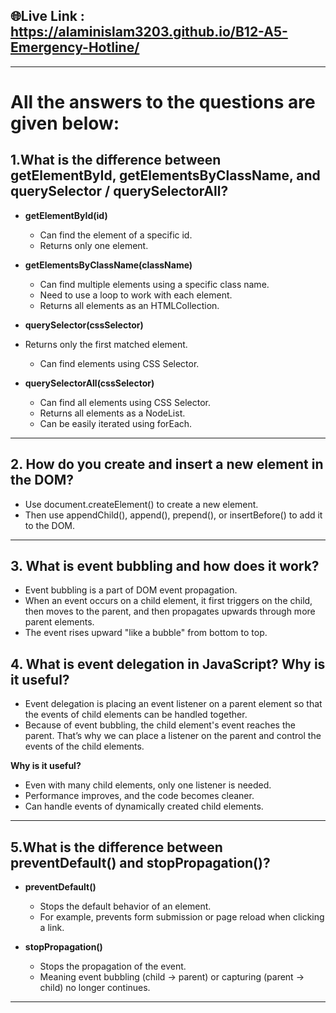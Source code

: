 
## 🌐Live Link : https://alaminislam3203.github.io/B12-A5-Emergency-Hotline/
---


# All the answers to the questions are given below:

## 1.What is the difference between getElementById, getElementsByClassName, and querySelector / querySelectorAll?

- **getElementById(id)**  
  - Can find the element of a specific id. 
  - Returns only one element.

- **getElementsByClassName(className)**  
  - Can find multiple elements using a specific class name.
  - Need to use a loop to work with each element.
  - Returns all elements as an HTMLCollection.

- **querySelector(cssSelector)**  
- Returns only the first matched element.
  - Can find elements using CSS Selector.  
  

- **querySelectorAll(cssSelector)**  
  - Can find all elements using CSS Selector.
  - Returns all elements as a NodeList.
  - Can be easily iterated using forEach.

---

## 2. How do you create and insert a new element in the DOM?

- Use document.createElement() to create a new element.
- Then use appendChild(), append(), prepend(), or insertBefore() to add it to the DOM.  


---

## 3. What is event bubbling and how does it work?

- Event bubbling is a part of DOM event propagation.
- When an event occurs on a child element, it first triggers on the child, then moves to the parent, and then propagates upwards through more parent elements. 
- The event rises upward "like a bubble" from bottom to top. 



## 4. What is event delegation in JavaScript? Why is it useful?

- Event delegation is placing an event listener on a parent element so that the events of child elements can be handled together.
- Because of event bubbling, the child element's event reaches the parent. That’s why we can place a listener on the parent and control the events of the child elements.

 

**Why is it useful?**
- Even with many child elements, only one listener is needed. 
- Performance improves, and the code becomes cleaner.
- Can handle events of dynamically created child elements.

---

## 5.What is the difference between preventDefault() and stopPropagation()?

- **preventDefault()**  
  - Stops the default behavior of an element. 
  - For example, prevents form submission or page reload when clicking a link.


- **stopPropagation()**  
  - Stops the propagation of the event.
  - Meaning event bubbling (child → parent) or capturing (parent → child) no longer continues.  

---

